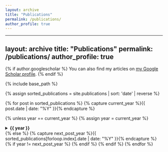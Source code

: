 ```yaml
---
layout: archive
title: "Publications"
permalink: /publications/
author_profile: true
---
```


---
layout: archive
title: "Publications"
permalink: /publications/
author_profile: true
---

{% if author.googlescholar %}
  You can also find my articles on [my Google Scholar profile]({{author.googlescholar}}).
{% endif %}

{% include base_path %}

{% assign sorted_publications = site.publications | sort: 'date' | reverse %}

{% for post in sorted_publications %}
  {% capture current_year %}{{ post.date | date: "%Y" }}{% endcapture %}
  
  {% unless year == current_year %}
    {% assign year = current_year %}
    <details>
      <summary class="year-toggle">{{ year }}</summary>
      <div id="publications-{{ year }}" class="publications-section">
  {% endunless %}
  
  {% include archive-single.html %}
  
  {% if forloop.last %}
      </div>
    </details>
  {% else %}
    {% capture next_post_year %}{{ sorted_publications[forloop.index].date | date: "%Y" }}{% endcapture %}
    {% if year != next_post_year %}
      </div>
    </details>
    {% endif %}
  {% endif %}
{% endfor %}

<style>
.year-toggle {
  cursor: pointer;
  font-weight: bold;
}

.publications-section {
  margin-left: 1em;
  margin-bottom: 1em;
}

details:not([open]) .publications-section {
  display: none;
}
</style>

